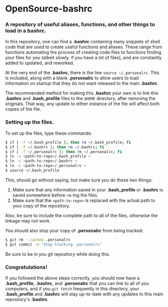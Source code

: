 # OpenSource-bashrc
### A repository of useful aliases, functions, and other things to load in a bashrc.

In this repository, one can find a **.bashrc** containing many snippets
of shell code that are used to create useful functions and aliases.
These range from functions automating the process of creating code files
to functions finding your files for you (albeit slowly, if you have a
lot of files), and are constantly added to updated, and reworked.

At the very end of the **.bashrc**, there is the line `source ~/.personalrc`.
This is included, along with a blank **.personalrc** to allow users to
load information on startup that they do not want released to the main **.bashrc**.

The recommended method for making this **.bashrc** your own is to link this **.bashrc**
and **.bash_profile** files to the `$HOME` directory, after removing the originals. That way,
any update to either instance of the file will affect both copies of the file.

### Setting up the files.

To set up the files, type these commands:

```bash
$ if [ -f ~/.bash_profile ]; then rm ~/.bash_profile; fi
$ if [ -f ~/.bashrc ]; then rm ~/.bashrc; fi
$ if [ -f ~/.personalrc ]; then rm ~/.personalrc; fi
$ ln -s <path-to-repo>/.bash_profile ~
$ ln -s <path-to-repo>/.bashrc ~
$ ln -s <path-to-repo>/.personalrc ~
$ source ~/.bash_profile
```

This, should go without saying, but make sure you do these two things:
1. Make sure that any information saved in your **.bash_profile** or **.bashrc**
is saved somewhere before `rm`-ing the files.
2. Make sure that the `<path-to-repo>` is replaced with the actual path
to your copy of the repository.

Also, be sure to include the complete path to all of the files, otherwise the
linkage may not work.

You should also stop your copy of **.personalrc** from being tracked:

```bash
$ git rm --cached .personalrc
$ git commit -m "Stop tracking .personalrc"
```

Be sure to be in you git repository while doing this.

### Congratulations!

If you followed the above steps correctly, you should now have a **.bash_profile**,
**.bashrc**, and **.personalrc** that you can link to all of you computers, and if you `git fetch`
frequently in this directory, your **.bash_profile** and **.bashrc** will stay
up-to-date with any updates to this main repository's **.bashrc**.
